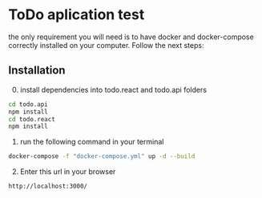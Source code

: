 # ToDo aplication test

the only requirement you will need is to have docker and docker-compose correctly installed on your computer. Follow the next steps:

## Installation

0. install dependencies into todo.react and todo.api folders

```sh
cd todo.api
npm install
cd todo.react
npm install
```

1. run the following command in your terminal

```sh
docker-compose -f "docker-compose.yml" up -d --build
```

2. Enter this url in your browser

```sh
http://localhost:3000/
```
